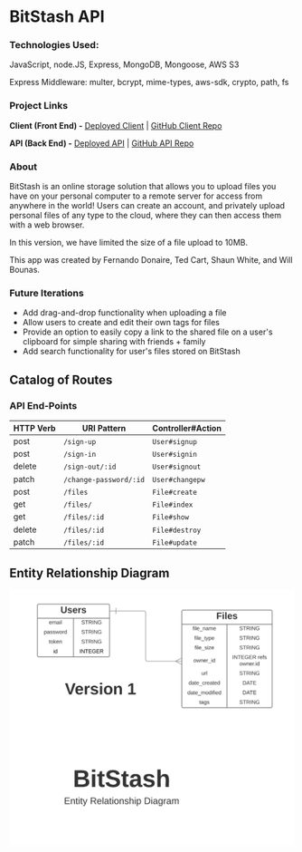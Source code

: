 # BitStash API

### Technologies Used:
JavaScript, node.JS, Express, MongoDB, Mongoose, AWS S3

Express Middleware: multer, bcrypt, mime-types, aws-sdk, crypto, path, fs


### Project Links
**Client (Front End) -**
[Deployed Client](https://alkazams-shark-assassins.github.io/bitstash-client)
| [GitHub Client Repo](https://github.com/alkazams-shark-assassins/bitstash-client)

**API (Back End) -**
[Deployed API](https://desolate-eyrie-66077.herokuapp.com)
| [GitHub API Repo](https://github.com/alkazams-shark-assassins/bitstash-api)

### About
BitStash is an online storage solution that allows you to upload files you have on your personal computer to a remote
server for access from anywhere in the world! Users can create an account, and privately upload personal files of any type
to the cloud, where they can then access them with a web browser.

In this version, we have limited the size of a file upload to 10MB.

This app was created by Fernando Donaire, Ted Cart, Shaun White, and Will Bounas.

### Future Iterations
- Add drag-and-drop functionality when uploading a file
- Allow users to create and edit their own tags for files
- Provide an option to easily copy a link to the shared file on a user's clipboard for simple sharing with friends + family
- Add search functionality for user's files stored on BitStash

## Catalog of Routes

### **API End-Points**

| HTTP Verb | URI Pattern         | Controller#Action |
|--------|------------------------|-------------------|
| post   | `/sign-up`             | `User#signup`    |
| post   | `/sign-in`             | `User#signin`    |
| delete | `/sign-out/:id`        | `User#signout`   |
| patch  | `/change-password/:id` | `User#changepw`  |
| post   | `/files`         | `File#create`  |
| get    | `/files/`        | `File#index` |
| get    | `/files/:id`     | `File#show` |
| delete | `/files/:id`     | `File#destroy` |
| patch  | `/files/:id`     | `File#update` |


## Entity Relationship Diagram

![ERD](planning/BitStash_ERD.png)
